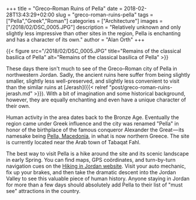 +++
title = "Greco–Roman Ruins of Pella"
date = 2018-02-28T13:43:29+02:00
slug = "greco-roman-ruins-pella"
tags = ["Pella","Greek","Roman"]
categories = ["Architecture"]
images = ["/2018/02/DSC_0005.JPG"]
description = "Relatively unknown and only slightly less impressive than other sites in the region, Pella is enchanting and has a character of its own."
author = "Alan Orth"
+++

{{< figure src="/2018/02/DSC_0005.JPG" title="Remains of the classical basilica of Pella" alt="Remains of the classical basilica of Pella" >}}

These days there isn't much to see of the Greco–Roman city of Pella in northwestern Jordan. Sadly, the ancient ruins here suffer from being slightly smaller, slightly less well-preserved, and slightly less convenient to visit than the similar ruins at [Jerash]({{< relref "post/greco-roman-ruins-jerash.md" >}}). With a bit of imagination and some historical background, however, they are equally enchanting and even have a unique character of their own.

<!--more-->

Human activity in the area dates back to the Bronze Age. Eventually the region came under Greek influence and the city was renamed "Pella" in honor of the birthplace of the famous conqueror Alexander the Great — its namesake being [Pella, Macedonia](https://en.wikipedia.org/wiki/Pella), in what is now northern Greece. The site is currently located near the Arab town of Tabaqat Fahl.

The best way to visit Pella is a hike around the site and its scenic landscape in early Spring. You can find maps, GPS coördinates, and turn-by-turn navigation cues on the [Hiking in Jordan website](https://hiking-in-jordan.com/index.php/hiking-trails/10-hiking-trails-in-jordan/northern-jordan/9-pella-mountain-trail-hiking-in-jordan). Visit your auto mechanic, fix up your brakes, and then take the dramatic descent into the Jordan Valley to see this valuable piece of human history. Anyone staying in Jordan for more than a few days should absolutely add Pella to their list of "must see" attractions in the country.

